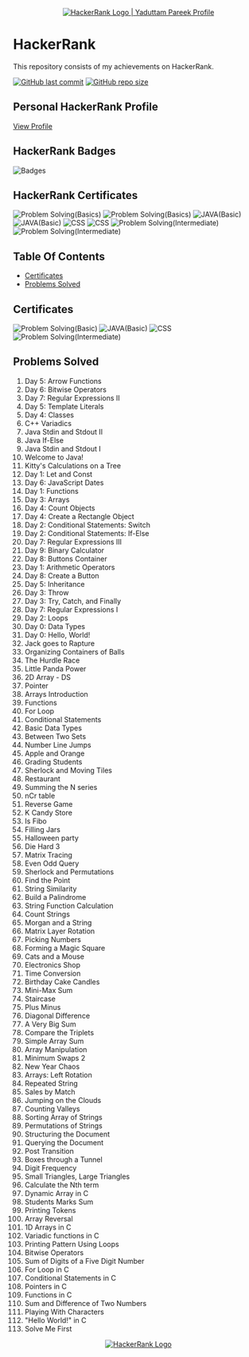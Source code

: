 <p align="center">
    <a href="https://www.hackerrank.com/yaduttampareek95">
        <img alt="HackerRank Logo | Yaduttam Pareek Profile" src="https://hrcdn.net/fcore/assets/brand/typemark_60x200-7435b42d20.svg" >
    </a>
</p>

# HackerRank

This repository consists of my achievements on HackerRank.

[![GitHub last commit](https://img.shields.io/github/last-commit/Yaduttam95/Hackerrank)](https://github.com/Yaduttam95/Hackerrank/commits/master)
[![GitHub repo size](https://img.shields.io/github/repo-size/Yaduttam95/Hackerrank)](https://github.com/Yaduttam95/Hackerrank/archive/master.zip)

## Personal HackerRank Profile

[View Profile](https://www.hackerrank.com/yaduttampareek95?hr_r=1)

## HackerRank Badges
![Badges](/Badges/Badges.png)


## HackerRank Certificates
![Problem Solving(Basics)](/Skill_Certificates/Problem_Solving(1).png)
![Problem Solving(Basics)](/Badges/Problem_Badge.png)
![JAVA(Basic)](/Skill_Certificates/Java(1).png)
![JAVA(Basic)](/Badges/Java(Basic)_Badge.png)
![CSS](/Skill_Certificates/CSS(1).png)
![CSS](/Badges/CSS_Badge.png)
![Problem Solving(Intermediate)](/Skill_Certificates/Problem_Inter_Solving(1).png)
![Problem Solving(Intermediate)](/Badges/Problem_Inter_Badge.png)




## Table Of Contents

<!--* [Prepares](#prepares)
* [Tutorials](#tutorials)
* [Interview Preparation Kit](#interview)-->
* [Certificates](#certificates)
* [Problems Solved](#problems-solved)

<!--## Prepares
![C](/Prepares_and_Interview_prepration_kit/C.jpg)
![C++](/Prepares_and_Interview_prepration_kit/C++.jpg)
![JAVA](/Prepares_and_Interview_prepration_kit/Java.jpg)
![Problem Solving](/Prepares_and_Interview_prepration_kit/Problem_Solving.jpg)
![Mathematics](/Prepares_and_Interview_prepration_kit/Mathematics.jpg)
![Interview Prepration Kit](/Prepares_and_Interview_prepration_kit/Interview_prepration.jpg)

## Tutorials
![10 Days Of JS](/Prepares_and_Interview_prepration_kit/10_days_of_JS.jpg)
-->

## Certificates
![Problem Solving(Basic)](/Skill_Certificates/Problem_Solving(basic).png)
![JAVA(Basic)](/Skill_Certificates/Java(Basic).png)
![CSS](/Skill_Certificates/CSS.png)
![Problem Solving(Intermediate)](/Skill_Certificates/Problem_Solving(Inter).png)


## Problems Solved
1.	Day 5: Arrow Functions
2.	Day 6: Bitwise Operators
3.	Day 7: Regular Expressions II
4.	Day 5: Template Literals
5.	Day 4: Classes
6.	C++ Variadics
7.	Java Stdin and Stdout II
8.	Java If-Else
9.	Java Stdin and Stdout I
10.	Welcome to Java!
11.	Kitty's Calculations on a Tree
12.	Day 1: Let and Const
13.	Day 6: JavaScript Dates
14.	Day 1: Functions
15.	Day 3: Arrays
16.	Day 4: Count Objects
17.	Day 4: Create a Rectangle Object
18.	Day 2: Conditional Statements: Switch
19.	Day 2: Conditional Statements: If-Else
20.	Day 7: Regular Expressions III
21.	Day 9: Binary Calculator
22.	Day 8: Buttons Container
23.	Day 1: Arithmetic Operators
24.	Day 8: Create a Button
25.	Day 5: Inheritance
26.	Day 3: Throw
27.	Day 3: Try, Catch, and Finally
28.	Day 7: Regular Expressions I
29.	Day 2: Loops
30.	Day 0: Data Types
31.	Day 0: Hello, World!
32.	Jack goes to Rapture
33.	Organizing Containers of Balls
34.	The Hurdle Race
35.	Little Panda Power
36.	2D Array - DS
37.	Pointer
38.	Arrays Introduction
39.	Functions
40.	For Loop
41.	Conditional Statements
42.	Basic Data Types
43.	Between Two Sets
44.	Number Line Jumps
45.	Apple and Orange
46.	Grading Students
47.	Sherlock and Moving Tiles
48.	Restaurant
49.	Summing the N series
50.	nCr table
51.	Reverse Game
52.	K Candy Store
53.	Is Fibo
54.	Filling Jars
55.	Halloween party
56.	Die Hard 3
57.	Matrix Tracing
58.	Even Odd Query
59.	Sherlock and Permutations
60.	Find the Point
61.	String Similarity
62.	Build a Palindrome
63.	String Function Calculation
64.	Count Strings
65.	Morgan and a String
66.	Matrix Layer Rotation
67.	Picking Numbers
68.	Forming a Magic Square
69.	Cats and a Mouse
70.	Electronics Shop
71.	Time Conversion
72.	Birthday Cake Candles
73.	Mini-Max Sum
74.	Staircase
75.	Plus Minus
76.	Diagonal Difference
77.	A Very Big Sum
78.	Compare the Triplets
79.	Simple Array Sum
80.	Array Manipulation
81.	Minimum Swaps 2
82.	New Year Chaos
83.	Arrays: Left Rotation
84.	Repeated String
85.	Sales by Match
86.	Jumping on the Clouds
87.	Counting Valleys
88.	Sorting Array of Strings
89.	Permutations of Strings
90.	Structuring the Document
91.	Querying the Document
92.	Post Transition
93.	Boxes through a Tunnel
94.	Digit Frequency
95.	Small Triangles, Large Triangles
96.	Calculate the Nth term
97.	Dynamic Array in C
98.	Students Marks Sum
99.	Printing Tokens
100. Array Reversal
101. 1D Arrays in C
102. Variadic functions in C
103. Printing Pattern Using Loops
104. Bitwise Operators
105. Sum of Digits of a Five Digit Number
106. For Loop in C
107. Conditional Statements in C
108. Pointers in C
109. Functions in C
110. Sum and Difference of Two Numbers
111. Playing With Characters
112. "Hello World!" in C
113. Solve Me First


<p align="center">
    <a href="https://www.hackerrank.com/Yaduttam95">
        <img alt="HackerRank Logo" src="https://hrcdn.net/fcore/assets/brand/h_mark_sm-966d2b45e3.svg">
    </a>
</p>


